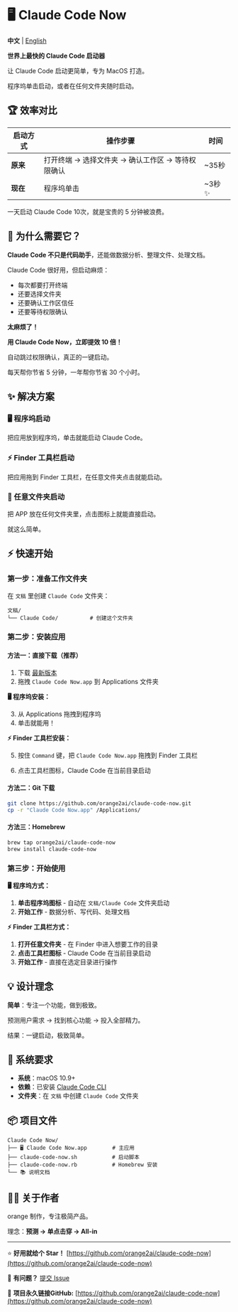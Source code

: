 # 🖥 Claude Code Now

**中文** | [English](README.en.md)

**世界上最快的 Claude Code 启动器**

让 Claude Code 启动更简单，专为 MacOS 打造。

程序坞单击启动，或者在任何文件夹随时启动。

## 🏆 效率对比

| 启动方式 | 操作步骤 | 时间 |
|---------|----------|------|
| **原来** | 打开终端 → 选择文件夹 → 确认工作区 → 等待权限确认 | ~35秒 |
| **现在** | 程序坞单击 | ~3秒 ✨ |

一天启动 Claude Code 10次，就是宝贵的 5 分钟被浪费。

## 🎯 为什么需要它？

**Claude Code 不只是代码助手**，还能做数据分析、整理文件、处理文档。

Claude Code 很好用，但启动麻烦：

- 每次都要打开终端
- 还要选择文件夹
- 还要确认工作区信任
- 还要等待权限确认

**太麻烦了！**

**用 Claude Code Now，立即提效 10 倍！**

自动跳过权限确认，真正的一键启动。

每天帮你节省 5 分钟，一年帮你节省 30 个小时。

## ✨ 解决方案

### 🖥 程序坞启动

把应用放到程序坞，单击就能启动 Claude Code。

### ⚡ Finder 工具栏启动

把应用拖到 Finder 工具栏，在任意文件夹点击就能启动。

### 📁 任意文件夹启动
把 APP 放在任何文件夹里，点击图标上就能直接启动。

就这么简单。

## ⚡ 快速开始

### 第一步：准备工作文件夹
在 `文稿` 里创建 `Claude Code` 文件夹：

```
文稿/
└── Claude Code/          # 创建这个文件夹
```

### 第二步：安装应用

#### 方法一：直接下载（推荐）
1. 下载 [最新版本](https://github.com/orange2ai/claude-code-now/releases)
2. 拖拽 `Claude Code Now.app` 到 Applications 文件夹

**🖥 程序坞安装：**

3. 从 Applications 拖拽到程序坞
4. 单击就能用！

**⚡ Finder 工具栏安装：**

5. 按住 `Command` 键，把 `Claude Code Now.app` 拖拽到 Finder 工具栏

6. 点击工具栏图标，Claude Code 在当前目录启动

#### 方法二：Git 下载

```bash
git clone https://github.com/orange2ai/claude-code-now.git
cp -r "Claude Code Now.app" /Applications/
```

#### 方法三：Homebrew

```bash
brew tap orange2ai/claude-code-now
brew install claude-code-now
```

### 第三步：开始使用

**🖥 程序坞方式：**
1. **单击程序坞图标** - 自动在 `文稿/Claude Code` 文件夹启动
2. **开始工作** - 数据分析、写代码、处理文档

**⚡ Finder 工具栏方式：**
1. **打开任意文件夹** - 在 Finder 中进入想要工作的目录
2. **点击工具栏图标** - Claude Code 在当前目录启动
3. **开始工作** - 直接在选定目录进行操作

## 💡 设计理念

**简单**：专注一个功能，做到极致。

预测用户需求 → 找到核心功能 → 投入全部精力。

结果：一键启动，极致简单。

## 🔧 系统要求

- **系统**：macOS 10.9+
- **依赖**：已安装 [Claude Code CLI](https://docs.claude.com/en/docs/claude-code)
- **文件夹**：在 `文稿` 中创建 `Claude Code` 文件夹

## 📦 项目文件

```
Claude Code Now/
├── 🖥 Claude Code Now.app        # 主应用
├── claude-code-now.sh           # 启动脚本
├── claude-code-now.rb           # Homebrew 安装
└── 📚 说明文档
```

## 👨‍💼 关于作者

orange 制作，专注极简产品。

理念：**预测 → 单点击穿 → All-in**

---

⭐ **好用就给个 Star！** [https://github.com/orange2ai/claude-code-now](https://github.com/orange2ai/claude-code-now)

💬 **有问题？** [提交 Issue](https://github.com/orange2ai/claude-code-now/issues)

🔗 **项目永久链接GitHub:** [https://github.com/orange2ai/claude-code-now](https://github.com/orange2ai/claude-code-now)